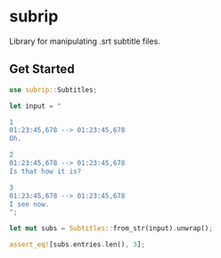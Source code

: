 # subrip

Library for manipulating .srt subtitle files.

## Get Started
```rs
use subrip::Subtitles;

let input = "

1
01:23:45,678 --> 01:23:45,678
Oh.

2
01:23:45,678 --> 01:23:45,678
Is that how it is?

3
01:23:45,678 --> 01:23:45,678
I see now.
";

let mut subs = Subtitles::from_str(input).unwrap();

assert_eq![subs.entries.len(), 3];
```
